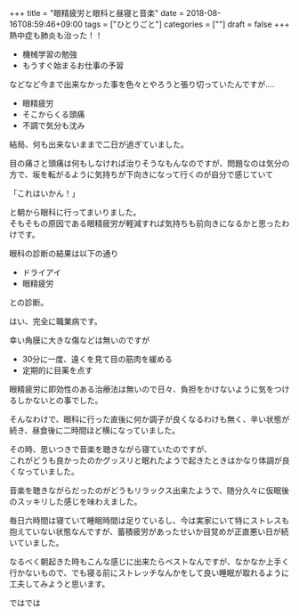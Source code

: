 +++
title = "眼精疲労と眼科と昼寝と音楽"
date = 2018-08-16T08:59:46+09:00
tags = ["ひとりごと"]
categories = [""]
draft = false
+++
熱中症も肺炎も治った！！

 - 機械学習の勉強
 - もうすぐ始まるお仕事の予習
 
 などなど今まで出来なかった事を色々とやろうと張り切っていたんですが....
 
 - 眼精疲労
 - そこからくる頭痛
 - 不調で気分も沈み
 
結局、何も出来ないままで二日が過ぎていました。


目の痛さと頭痛は何もしなければ治りそうなもんなのですが、問題なのは気分の方で、坂を転がるように気持ちが下向きになって行くのが自分で感じていて

「これはいかん！」

と朝から眼科に行ってまいりました。  
そもそもの原因である眼精疲労が軽減すれば気持ちも前向きになるかと思ったわけです。

眼科の診断の結果は以下の通り

- ドライアイ
- 眼精疲労

との診断。

はい、完全に職業病です。

幸い角膜に大きな傷などは無いのですが

- 30分に一度、遠くを見て目の筋肉を緩める
- 定期的に目薬を点す

眼精疲労に即効性のある治療法は無いので日々、負担をかけないように気をつけるしかないとの事でした。

そんなわけで、眼科に行った直後に何か調子が良くなるわけも無く、辛い状態が続き、昼食後に二時間ほど横になっていました。

その時、思いつきで音楽を聴きながら寝ていたのですが、  
これがどうも良かったのかグッスリと眠れたようで起きたときはかなり体調が良くなっていました。


音楽を聴きながらだったのがどうもリラックス出来たようで、随分久々に仮眠後のスッキリした感じを味わえました。

毎日六時間は寝ていて睡眠時間は足りているし、今は実家にいて特にストレスも抱えていない状態なんですが、蓄積疲労があったせいか目覚めが正直悪い日が続いていました。

なるべく朝起きた時もこんな感じに出来たらベストなんですが、なかなか上手く行かないもので、でも寝る前にストレッチなんかをして良い睡眠が取れるように工夫してみようと思います。


ではでは
